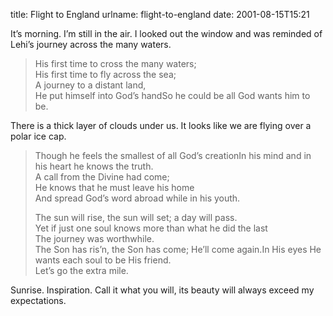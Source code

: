 title: Flight to England
urlname: flight-to-england
date: 2001-08-15T15:21

It&#x02bc;s morning. I&#x02bc;m still in the air. I looked out the window and was reminded of Lehi&#x02bc;s journey across the many waters.

>  
> His first time to cross the many waters;  
> His first time to fly across the sea;  
> A journey to a distant land,  
> He put himself into God&#x02bc;s handSo he could be all God wants him to be.
> 

There is a thick layer of clouds under us. It looks like we are flying over a polar ice cap.

>  
> Though he feels the smallest of all God&#x02bc;s creationIn his mind and in his heart he knows the truth.  
> A call from the Divine had come;  
> He knows that he must leave his home  
> And spread God&#x02bc;s word abroad while in his youth.
> 
>  
> The sun will rise, the sun will set; a day will pass.  
> Yet if just one soul knows more than what he did the last  
> The journey was worthwhile.  
> The Son has ris&#x02bc;n, the Son has come; He&#x02bc;ll come again.In His eyes He wants each soul to be His friend.  
> Let&#x02bc;s go the extra mile.
> 

Sunrise. Inspiration. Call it what you will, its beauty will always exceed my expectations.